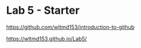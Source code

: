 # Lab 5 - Starter
https://github.com/wltmd153/introduction-to-github

https://wltmd153.github.io/Lab5/
